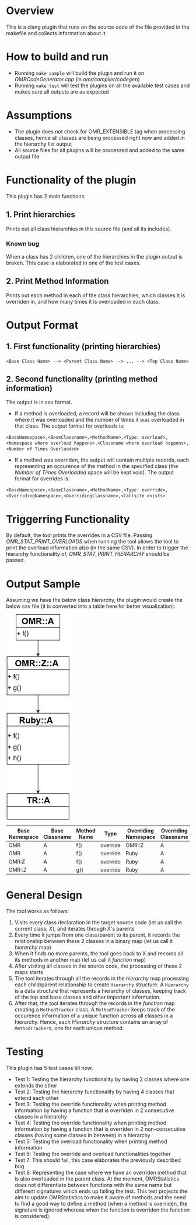 # Overview
This is a clang plugin that runs on the source code of the file provided in the makefile and collects information about it.

# How to build and run
* Running `make sample` will build the plugin and run it on _OMRCodeGenerator.cpp_ (in _omr/compiler/codegen_)
* Running `make test` will test the plugins on all the available test cases and makes sure all outputs are as expected

# Assumptions
* The plugin does not check for OMR_EXTENSIBLE tag when processing classes, hence all classes are being processed right now and added in the hierarchy list output
* All source files for all plugins will be processed and added to the same output file

# Functionality of the plugin
This plugin has 2 main functions:
## 1. Print hierarchies
Prints out all class hierarchies in this source file (and all its includes).

### Known bug
When a class has 2 children, one of the hierarchies in the plugin output is broken. This case is elaborated in one of the test cases.

## 2. Print Method Information
Prints out each method in each of the class hierarchies, which classes it is overriden in, and how many times it is overloaded in each class.

# Output Format
## 1. First functionality (printing hierarchies)
`<Base Class Name> --> <Parent Class Name> --> ... --> <Top Class Name>`

## 2. Second functionality (printing method information)
The output is in csv format. 

* If a method is overloaded, a record will be shown including the class where it was overloaded and the number of times it was overloaded in that class. The output format for overloads is:
```
<BaseNamespace>,<BaseClassname>,<MethodName>,<Type: overload>,<Namespace where overload happens>,<Classname where overload happens>,<Number of Times Overloaded>
```

* If a method was overriden, the output will contain multiple records, each representing an occurence of the method in the specified class (the _Number of Times Overloaded_ space will be kept void). The output format for overrides is:
```
<BaseNamespace>,<BaseClassname>,<MethodName>,<Type: override>,<OverridingNamespace>,<OverridingClassname>,<Callsite exists>
```
# Triggerring Functionality
By default, the tool prints the overrides in a CSV file. Passing _OMR_STAT_PRINT_OVERLOADS_ when running the tool allows the tool to print the overload information also (in the same CSV). In order to trigger the hierarchy functionality of, _OMR_STAT_PRINT_HIERARCHY_ should be passed.

# Output Sample
Assuming we have the below class hierarchy, the plugin would create the below csv file (it is converted into a table here for better visualization):

![Class Hierarchy](https://github.com/samasri/omr/blob/master/tools/compiler/OMRStatistics/doc/resources/ExampleUML.png)

| Base Namespace| Base Classname | Method Name | Type | Overriding Namespace | Overriding Classname | Callsite exists |
| --- | --- | --- | --- | --- | --- | --- |
| OMR | A | f() | override | OMR::Z | A | 1 |
| OMR | A | f() | override | Ruby | A | 1 |
| ~~OMR:Z~~ | ~~A~~ | ~~f()~~ | ~~override~~ | ~~Ruby~~ | ~~A~~ | ~~1~~ |
| OMR::Z | A | g() | override | Ruby | A | 1 |

# General Design
The tool works as follows:
1. Visits every class declaration in the target source code (let us call the current class: _X_), and iterates through X's parents
2. Every time it jumps from one class/parent to its parent, it records the relationship between these 2 classes in a binary map (let us call it _hierarchy_ map)
3. When it finds no more parents, the tool goes back to X and records all its methods in another map (let us call it _function_ map)
4. After visiting all classes in the source code, the processing of these 2 maps starts
5. The tool iterates through all the records in the _hierarchy_ map processing each child/parent relationship to create `Hierarchy` structure. A `Hierarchy` is a data structure that represents a hierarchy of classes, keeping track of the top and base classes and other important information.
6. After that, the tool iterates through the records in the _function_ map creating a `MethodTracker` class. A `MethodTracker` keeps track of the occurence information of a unique function across all classes in a hierarchy. Hence, each _Hierarchy_ structure contains an array of `MethodTracker`s, one for each unique method.

# Testing
This plugin has 5 test cases till now:
* Test 1: Testing the hierarchy functionality by having 2 classes where one extends the other
* Test 2: Testing the hierarchy functionality by having 4 classes that extend each other
* Test 3: Testing the override functionality when printing method information by having a function that is overriden in 2 consecutive classes in a hierarchy
* Test 4: Testing the override functionality when printing method information by having a function that is overriden in 2 non-consecutive classes (having some classes in between) in a hierarchy
* Test 5: Testing the overload functionality when printing method information
* Test 6: Testing the override and overload functionalities together
* Test 7: This should fail, this case elaborates the previously described bug
* Test 8: Representing the case where we have an overriden method that is also overloaded in the parent class. At the moment, OMRStatistics does not differentiate between functions with the same name but different signatures which ends up failing the test. This test projects the aim to update OMRStatistics to make it aware of methods and the need to find a good way to define a method (when a method is overriden, the signature is ignored whereas when the function is overriden the function is considered).

